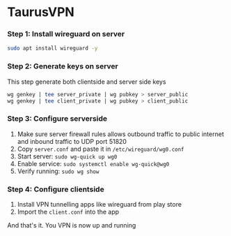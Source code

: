 # TaurusVPN


### Step 1: Install wireguard on server
```sh
sudo apt install wireguard -y
```

### Step 2: Generate keys on server
This step generate both clientside and server side keys
```sh
wg genkey | tee server_private | wg pubkey > server_public
wg genkey | tee client_private | wg pubkey > client_public
```

### Step 3: Configure serverside
1. Make sure server firewall rules allows outbound traffic to public internet and inbound traffic to UDP port 51820
1. Copy `server.conf` and paste it in `/etc/wireguard/wg0.conf`
2. Start server: `sudo wg-quick up wg0`
3. Enable service: `sudo systemctl enable wg-quick@wg0`
4. Verify running: `sudo wg show`

### Step 4: Configure clientside
1. Install VPN tunnelling apps like wireguard from play store
2. Import the `client.conf` into the app

And that's it. You VPN is now up and running
